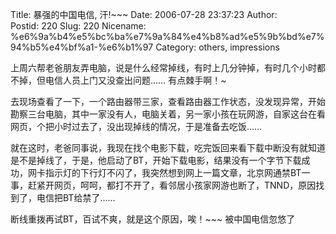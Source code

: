 Title: 暴强的中国电信, 汗!~~~
Date: 2006-07-28 23:37:23
Author:  
Postid: 220
Slug: 220
Nicename: %e6%9a%b4%e5%bc%ba%e7%9a%84%e4%b8%ad%e5%9b%bd%e7%94%b5%e4%bf%a1-%e6%b1%97
Category: others, impressions

上周六帮老爸朋友弄电脑，说是什么经常掉线，有时上几分钟掉，有时几个小时都不掉，但电信人员上门又没查出问题……
有点棘手啊！\~

去现场查看了一下，一个路由器带三家，查看路由器工作状态，没发现异常，开始勘察三台电脑，其中一家没有人，电脑关着，另一家小孩在玩网游，自家这台在看网页，个把小时过去了，没出现掉线的情况，于是准备去吃饭……

就在这时，老爸同事说，我现在找个电影下载，吃完饭回来看下载中断没有就知道是不是掉线了，于是，他启动了BT，开始下载电影，结果没有一个字节下载成功，网卡指示灯的下行灯不闪了，我突然想到网上一篇文章，北京网通禁BT一事，赶紧开网页，呵呵，都打不开了，看邻居小孩家网游也断了，TNND，原因找到了，电信把BT给禁了……

断线重拨再试BT，百试不爽，就是这个原因，唉！\~\~\~ 被中国电信忽悠了

